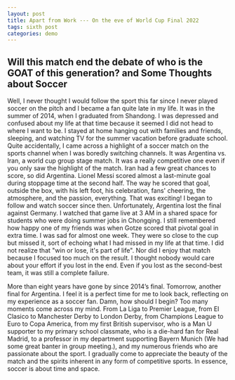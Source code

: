 ```yaml
---
layout: post
title: Apart from Work --- On the eve of World Cup Final 2022
tags: sixth post
categories: demo
---
```


## Will this match end the debate of who is the GOAT of this generation? and Some Thoughts about Soccer

Well, I never thought I would follow the sport this far since I never played soccer on the pitch and I became a fan quite late in my life. It was in the summer of 2014, when I graduated from Shandong. I was depressed and confused about my life at that time because it seemed I did not head to where I want to be. I stayed at home hanging out with families and friends, sleeping, and watching TV for the summer vacation before graduate school. Quite accidentally, I came across a highlight of a soccer match on the sports channel when I was boredly switching channels. It was Argentina vs. Iran, a world cup group stage match. It was a really competitive one even if you only saw the highlight of the match. Iran had a few great chances to score, so did Argentina. Lionel Messi scored almost a last-minute goal during stoppage time at the second half. The way he scored that goal, outside the box, with his left foot, his celebration, fans' cheering, the atmosphere, and the passion, everything. That was exciting! I began to follow and watch soccer since then. Unfortunately, Argentina lost the final against Germany. I watched that game live at 3 AM in a shared space for students who were doing summer jobs in Chongqing. I still remembered how happy one of my friends was when Gotze scored that pivotal goal in extra time. I was sad for almost one week. They were so close to the cup but missed it, sort of echoing what I had missed in my life at that time. I did not realize that "win or lose, it's part of life". Nor did I enjoy that match because I focused too much on the result. I thought nobody would care about your effort if you lost in the end. Even if you lost as the second-best team, it was still a complete failure.  

More than eight years have gone by since 2014’s final.  Tomorrow, another final for Argentina.  I feel it is a perfect time for me to look back, reflecting on my experience as a soccer fan.  Damn, how should I begin? Too many moments come across my mind.  From La Liga to Premier League, from EI Clasico to Manchester Derby to London Derby, from Champions League to Euro to Copa America, from my first British supervisor, who is a Man U supporter to my primary school classmate, who is a die-hard fan for Real Madrid, to a professor in my department supporting Bayern Munich (We had some great banter in group meeting.), and my numerous friends who are passionate about the sport. I gradually come to appreciate the beauty of the match and the spirits inherent in any form of competitive sports.  In essence, soccer is about time and space. 

